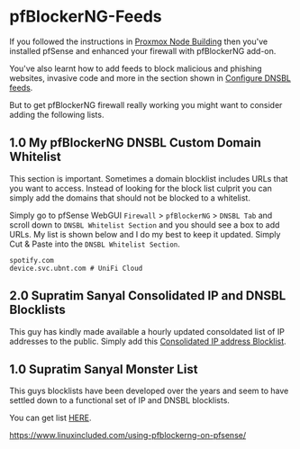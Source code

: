 # pfBlockerNG-Feeds
If you followed the instructions in [Proxmox Node Building](https://github.com/ahuacate/proxmox-node#proxmox-node-building) then you've installed pfSense and enhanced your firewall with pfBlockerNG add-on.

You've also learnt how to add feeds to block malicious and phishing websites, invasive code and more in the section shown in [Configure DNSBL feeds](https://github.com/ahuacate/proxmox-node/blob/master/README.md#84-configure-dnsbl-feeds).

But to get pfBlockerNG firewall really working you might want to consider adding the following lists.

## 1.0 My pfBlockerNG DNSBL Custom Domain Whitelist
This section is important. Sometimes a domain blocklist includes URLs that you want to access. Instead of looking for the block list culprit you can simply add the domains that should not be blocked to a whitelist. 

Simply go to pfSense WebGUI `Firewall` > `pfBlockerNG` > `DNSBL Tab`  and scroll down to `DNSBL Whitelist Section` and you should see a box to add URLs. My list is shown below and I do my best to keep it updated. Simply Cut & Paste into the `DNSBL Whitelist Section`.

```
spotify.com
device.svc.ubnt.com # UniFi Cloud
```

## 2.0 Supratim Sanyal Consolidated IP and DNSBL Blocklists
This guy has kindly made available a hourly updated consoldated list of IP addresses to the public. Simply add this [Consolidated IP address Blocklist](http://sanyalnet-cloud-vps.freeddns.org/blocklist.txt).

## 1.0 Supratim Sanyal Monster List
This guys blocklists have been developed over the years and seem to have settled down to a functional set of IP and DNSBL blocklists. 

You can get list [HERE](https://supratim-sanyal.blogspot.com/2017/04/pfsense-pfblockerng-ultimate-list-of-ip.html).

https://www.linuxincluded.com/using-pfblockerng-on-pfsense/
